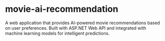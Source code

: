 # movie-ai-recommendation
A web application that provides AI-powered movie recommendations based on user preferences. Built with ASP.NET Web API and integrated with machine learning models for intelligent predictions.
